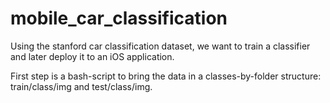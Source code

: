 # mobile_car_classification


Using the stanford car classification dataset, we want to train a classifier and later deploy it to an iOS application.


First step is a bash-script to bring the data in a classes-by-folder structure:
  train/class/img and test/class/img. 
  
